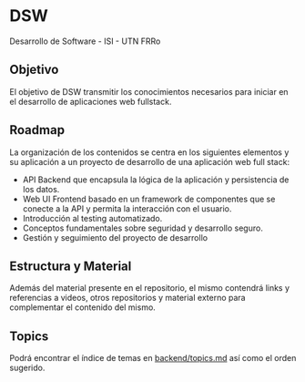 # DSW
Desarrollo de Software - ISI - UTN FRRo

## Objetivo
El objetivo de DSW transmitir los conocimientos necesarios para iniciar en el desarrollo de aplicaciones web fullstack.


## Roadmap
La organización de los contenidos se centra en los siguientes elementos y su aplicación a un proyecto de desarrollo de una aplicación web full stack:
* API Backend que encapsula la lógica de la aplicación y persistencia de los datos.
* Web UI Frontend basado en un framework de componentes que se conecte a la API y permita la interacción con el usuario.
* Introducción al testing automatizado.
* Conceptos fundamentales sobre seguridad y desarrollo seguro.
* Gestión y seguimiento del proyecto de desarrollo

## Estructura y Material

Además del material presente en el repositorio, el mismo contendrá links y referencias a videos, otros repositorios y material externo para complementar el contenido del mismo.

## Topics
Podrá encontrar el índice de temas en [backend/topics.md](dsw/clases/backend/topics.md) así como el orden sugerido.
